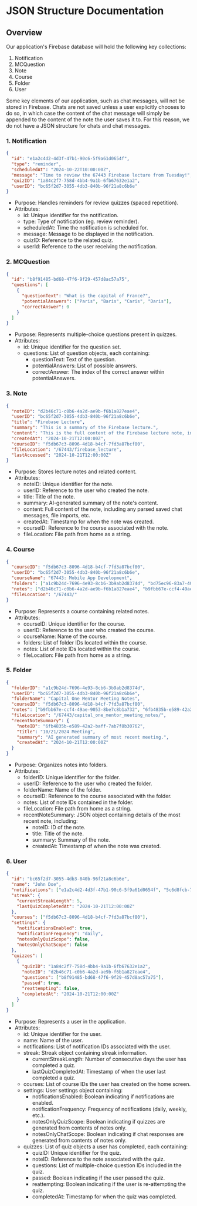 # JSON Structure Documentation

## Overview

Our application's Firebase database will hold the following key collections:

1. Notification
2. MCQuestion
3. Note
4. Course
5. Folder
6. User

Some key elements of our application, such as chat messages, will not be stored in Firebase. Chats are not saved unless a user explicitly chooses to do so, in which case the content of the chat message will simply be appended to the content of the note the user saves it to. For this reason, we do not have a JSON structure for chats and chat messages.


### 1. Notification
```json
{
  "id": "e1a2c4d2-4d3f-47b1-90c6-5f9a61d0654f",
  "type": "reminder",
  "scheduledAt": "2024-10-22T10:00:00Z",
  "message": "Time to review the 67443 Firebase lecture from Tuesday!",
  "quizID": "1a84c2f7-758d-4bb4-9a1b-6fb67632e1a2",
  "userID": "bc65f2d7-3055-4db3-840b-96f21a8c6b6e"
}
```
- Purpose: Handles reminders for review quizzes (spaced repetition).
- Attributes:
    - id: Unique identifier for the notification.
    - type: Type of notification (eg. review reminder).
    - scheduledAt: Time the notification is scheduled for.
    - message: Message to be displayed in the notification.
    - quizID: Reference to the related quiz.
    - userId: Reference to the user receiving the notification.


### 2. MCQuestion
```json
{
  "id": "b8f91485-bd68-47f6-9f29-457d8ac57a75",
  "questions": [
    {
      "questionText": "What is the capital of France?",
      "potentialAnswers": ["Paris", "Baris", "Caris", "Daris"],
      "correctAnswer": 0
    }
  ]
}
```
- Purpose: Represents multiple-choice questions present in quizzes.
- Attributes:
    - id: Unique identifier for the question set.
    - questions: List of question objects, each containing:
        - questionText: Text of the question.
        - potentialAnswers: List of possible answers.
        - correctAnswer: The index of the correct answer within potentialAnswers.

### 3. Note
```json
{
  "noteID": "d2b46c71-c0b6-4a2d-ae9b-f6b1a827eae4",
  "userID": "bc65f2d7-3055-4db3-840b-96f21a8c6b6e",
  "title": "Firebase Lecture",
  "summary": "This is a summary of the Firebase lecture.",
  "content": "This is the full content of the Firebase lecture note, including parsed saved chat messages, file imports, etc.",
  "createdAt": "2024-10-21T12:00:00Z",
  "courseID": "f5db67c3-8096-4d18-b4cf-7fd3a87bcf80",
  "fileLocation": "/67443/firebase_lecture",
  "lastAccessed": "2024-10-21T12:00:00Z"
}
```
- Purpose: Stores lecture notes and related content.
- Attributes:
    - noteID: Unique identifier for the note.
    - userID: Reference to the user who created the note.
    - title: Title of the note.
    - summary: AI-generated summary of the note's content.
    - content: Full content of the note, including any parsed saved chat messages, file imports, etc.
    - createdAt: Timestamp for when the note was created.
    - courseID: Reference to the course associated with the note.
    - fileLocation: File path from home as a string.

### 4. Course
```json
{
  "courseID": "f5db67c3-8096-4d18-b4cf-7fd3a87bcf80",
  "userID": "bc65f2d7-3055-4db3-840b-96f21a8c6b6e",
  "courseName": "67443: Mobile App Development",
  "folders": ["a1c9b24d-7696-4e93-8cb6-3b9ab2d8374d", "bd75ec96-83a7-4022-b92a-2ad8c3b9e1c3"],
  "notes": ["d2b46c71-c0b6-4a2d-ae9b-f6b1a827eae4", "b9fbb67e-ccf4-49ae-9053-8be7c8b1a732"],
  "fileLocation": "/67443/"
}
```
- Purpose: Represents a course containing related notes.
- Attributes:
    - courseID: Unique identifier for the course.
    - userID: Reference to the user who created the course.
    - courseName: Name of the course.
    - folders: List of folder IDs located within the course.
    - notes: List of note IDs located within the course.
    - fileLocation: File path from home as a string.

### 5. Folder
```json
{
  "folderID": "a1c9b24d-7696-4e93-8cb6-3b9ab2d8374d",
  "userID": "bc65f2d7-3055-4db3-840b-96f21a8c6b6e",
  "folderName": "Capital One Mentor Meeting Notes",
  "courseID": "f5db67c3-8096-4d18-b4cf-7fd3a87bcf80",
  "notes": ["b9fbb67e-ccf4-49ae-9053-8be7c8b1a732", "6fb4835b-e589-42a2-baff-7ab7f8b30762"],
  "fileLocation": "/67443/capital_one_mentor_meeting_notes/",
  "recentNoteSummary": {
    "noteID": "6fb4835b-e589-42a2-baff-7ab7f8b30762",
    "title": "10/21/2024 Meeting",
    "summary": "AI generated summary of most recent meeting.",
    "createdAt": "2024-10-21T12:00:00Z"
  }
}
```
- Purpose: Organizes notes into folders.
- Attributes:
    - folderID: Unique identifier for the folder.
    - userID: Reference to the user who created the folder.
    - folderName: Name of the folder.
    - courseID: Reference to the course associated with the folder.
    - notes: List of note IDs contained in the folder.
    - fileLocation: File path from home as a string.
    - recentNoteSummary: JSON object containing details of the most recent note, including:
        - noteID: ID of the note.
        - title: Title of the note.
        - summary: Summary of the note.
        - createdAt: Timestamp of when the note was created.

### 6. User
```json
{
  "id": "bc65f2d7-3055-4db3-840b-96f21a8c6b6e",
  "name": "John Doe",
  "notifications": ["e1a2c4d2-4d3f-47b1-90c6-5f9a61d0654f", "5c6d8fcb-7854-4b63-9496-d65ef28d2469"],
  "streak": {
    "currentStreakLength": 5,
    "lastQuizCompletedAt": "2024-10-21T12:00:00Z"
  },
  "courses": ["f5db67c3-8096-4d18-b4cf-7fd3a87bcf80"],
  "settings": {
    "notificationsEnabled": true,
    "notificationFrequency": "daily",
    "notesOnlyQuizScope": false,
    "notesOnlyChatScope": false
  },
  "quizzes": [
    {
      "quizID": "1a84c2f7-758d-4bb4-9a1b-6fb67632e1a2",
      "noteID": "d2b46c71-c0b6-4a2d-ae9b-f6b1a827eae4",
      "questions": ["b8f91485-bd68-47f6-9f29-457d8ac57a75"],
      "passed": true,
      "reattempting": false,
      "completedAt": "2024-10-21T12:00:00Z"
    }
  ]
}
```
- Purpose: Represents a user in the application.
- Attributes:
    - id: Unique identifier for the user.
    - name: Name of the user.
    - notifications: List of notification IDs associated with the user.
    - streak: Streak object containing streak information.
        - currentStreakLength: Number of consecutive days the user has completed a quiz.
        - lastQuizCompletedAt: Timestamp of when the user last completed a quiz.
    - courses: List of course IDs the user has created on the home screen.
    - settings: User settings object containing:
        - notificationsEnabled: Boolean indicating if notifications are enabled.
        - notificationFrequency: Frequency of notifications (daily, weekly, etc.).
        - notesOnlyQuizScope: Boolean indicating if quizzes are generated from contents of notes only.
        - notesOnlyChatScope: Boolean indicating if chat responses are generated from contents of notes only.
    - quizzes: List of quiz objects a user has completed, each containing:
        - quizID: Unique identifier for the quiz.
        - noteID: Reference to the note associated with the quiz.
        - questions: List of multiple-choice question IDs included in the quiz.
        - passed: Boolean indicating if the user passed the quiz.
        - reattempting: Boolean indicating if the user is re-attempting the quiz.
        - completedAt: Timestamp for when the quiz was completed.
